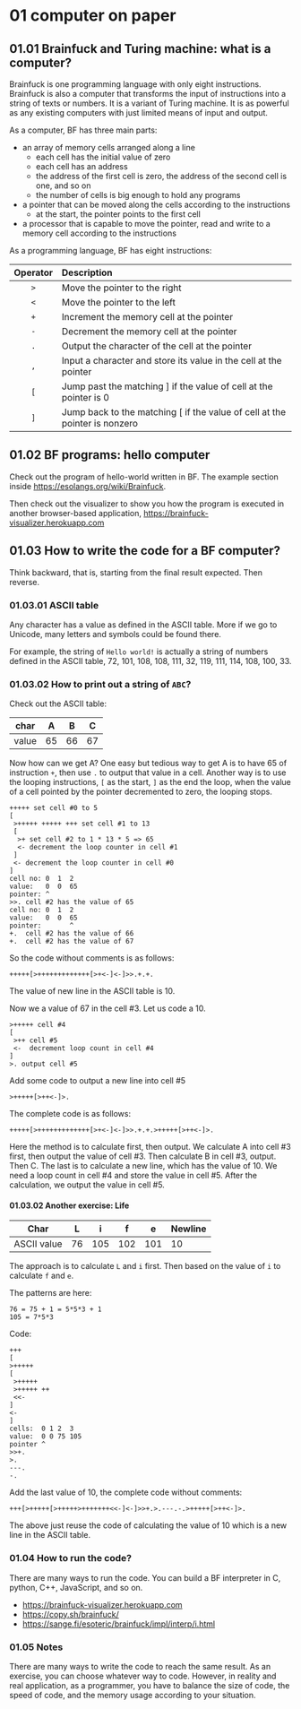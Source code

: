 # 01 computer on paper

## 01.01 Brainfuck and Turing machine: what is a computer?

Brainfuck is one programming language with only eight instructions. Brainfuck is also a computer that transforms the input of instructions into a string of texts or numbers. It is a variant of Turing machine. It is as powerful as any existing computers with just limited means of input and output.

As a computer, BF has three main parts:
* an array of memory cells arranged along a line
  * each cell has the initial value of zero
  * each cell has an address 
  * the address of the first cell is zero, the address of the second cell is one, and so on
  * the number of cells is big enough to hold any programs
* a pointer that can be moved along the cells according to the instructions
  * at the start, the pointer points to the first cell
* a processor that is capable to move the pointer, read and write to a memory cell according to the instructions

As a programming language, BF has eight instructions:

| Operator | Description |
| :-------: | :---------- |
| ```>``` | Move the pointer to the right |
| ```<``` | Move the pointer to the left |
| ```+``` | Increment the memory cell at the pointer |
| ```-``` | Decrement the memory cell at the pointer |
| ```.``` | Output the character of the cell at the pointer |
| ```,``` | Input a character and store its value in the cell at the pointer |
| ```[``` | Jump past the matching ] if the value of cell at the pointer is 0 |
| ```]``` | Jump back to the matching [ if the value of cell at the pointer is nonzero |

## 01.02 BF programs: hello computer

Check out the program of hello-world written in BF. The example section inside https://esolangs.org/wiki/Brainfuck.

Then check out the visualizer to show you how the program is executed in another browser-based application, https://brainfuck-visualizer.herokuapp.com

## 01.03 How to write the code for a BF computer?

Think backward, that is, starting from the final result expected. Then reverse.

### 01.03.01 ASCII table

Any character has a value as defined in the ASCII table. More if we go to Unicode, many letters and symbols could be found there.

For example, the string of ```Hello world!``` is actually a string of numbers defined in the ASCII table, 72, 101, 108, 108, 111, 32, 119, 111, 114, 108, 100, 33.

### 01.03.02 How to print out a string of ```ABC```?

Check out the ASCII table: 

| char | A | B | C |
| ---- | - | - | - |
| value | 65 | 66 | 67 |

Now how can we get A? One easy but tedious way to get A is to have 65 of instruction ```+```, then use ```.``` to output that value in a cell. Another way is to use the looping instructions, ```[``` as the start, ```]``` as the end the loop, when the value of a cell pointed by the pointer decremented to zero, the looping stops.

```
+++++ set cell #0 to 5
[
 >+++++ +++++ +++ set cell #1 to 13
 [
  >+ set cell #2 to 1 * 13 * 5 => 65
  <- decrement the loop counter in cell #1
 ]
 <- decrement the loop counter in cell #0
]
cell no: 0  1  2  
value:   0  0  65
pointer: ^
>>. cell #2 has the value of 65
cell no: 0  1  2  
value:   0  0  65
pointer:       ^
+.  cell #2 has the value of 66
+.  cell #2 has the value of 67
```

So the code without comments is as follows:

```
+++++[>+++++++++++++[>+<-]<-]>>.+.+.
```

The value of new line in the ASCII table is 10.

Now we a value of 67 in the cell #3. Let us code a 10.

```
>+++++ cell #4
[
 >++ cell #5
 <-  decrement loop count in cell #4
]
>. output cell #5
```

Add some code to output a new line into cell #5
```
>+++++[>++<-]>.
```

The complete code is as follows:

```
+++++[>+++++++++++++[>+<-]<-]>>.+.+.>+++++[>++<-]>.
```

Here the method is to calculate first, then output. We calculate A into cell #3 first, then output the value of cell #3. Then calculate B in cell #3, output. Then C. The last is to calculate a new line, which has the value of 10. We need a loop count in cell #4 and store the value in cell #5. After the calculation, we output the value in cell #5.

#### 01.03.02 Another exercise: Life

| Char | L | i | f | e | Newline |
| ---- | - | - | - | - | ------- |
| ASCII value | 76 | 105 | 102 | 101 | 10 |

The approach is to calculate ```L``` and ```i``` first. Then based on the value of ```i``` to calculate ```f``` and ```e```.

The patterns are here:

```
76 = 75 + 1 = 5*5*3 + 1
105 = 7*5*3
```
 
Code:
```
+++
[
>+++++
[
 >+++++
 >+++++ ++
 <<-
]
<-
]
cells:  0 1 2  3
value:  0 0 75 105
pointer ^
>>+.
>.
---.
-.
```

Add the last value of 10, the complete code without comments:
```
+++[>+++++[>+++++>+++++++<<-]<-]>>+.>.---.-.>+++++[>++<-]>.
```

The above just reuse the code of calculating the value of 10 which is a new line in the ASCII table.

### 01.04 How to run the code?

There are many ways to run the code. You can build a BF interpreter in C, python, C++, JavaScript, and so on. 

* https://brainfuck-visualizer.herokuapp.com
* https://copy.sh/brainfuck/
* https://sange.fi/esoteric/brainfuck/impl/interp/i.html
 
### 01.05 Notes

There are many ways to write the code to reach the same result. As an exercise, you can choose whatever way to code. However, in reality and real application, as a programmer, you have to balance the size of code, the speed of code, and the memory usage according to your situation.

